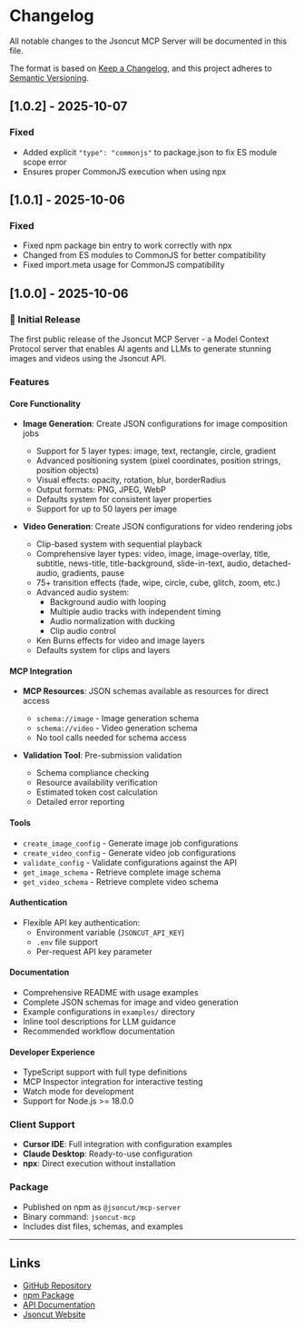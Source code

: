 # Changelog

All notable changes to the Jsoncut MCP Server will be documented in this file.

The format is based on [Keep a Changelog](https://keepachangelog.com/en/1.0.0/),
and this project adheres to [Semantic Versioning](https://semver.org/spec/v2.0.0.html).

## [1.0.2] - 2025-10-07

### Fixed
- Added explicit `"type": "commonjs"` to package.json to fix ES module scope error
- Ensures proper CommonJS execution when using npx

## [1.0.1] - 2025-10-06

### Fixed
- Fixed npm package bin entry to work correctly with npx
- Changed from ES modules to CommonJS for better compatibility
- Fixed import.meta usage for CommonJS compatibility

## [1.0.0] - 2025-10-06

### 🎉 Initial Release

The first public release of the Jsoncut MCP Server - a Model Context Protocol server that enables AI agents and LLMs to generate stunning images and videos using the Jsoncut API.

### Features

#### Core Functionality
- **Image Generation**: Create JSON configurations for image composition jobs
  - Support for 5 layer types: image, text, rectangle, circle, gradient
  - Advanced positioning system (pixel coordinates, position strings, position objects)
  - Visual effects: opacity, rotation, blur, borderRadius
  - Output formats: PNG, JPEG, WebP
  - Defaults system for consistent layer properties
  - Support for up to 50 layers per image

- **Video Generation**: Create JSON configurations for video rendering jobs
  - Clip-based system with sequential playback
  - Comprehensive layer types: video, image, image-overlay, title, subtitle, news-title, title-background, slide-in-text, audio, detached-audio, gradients, pause
  - 75+ transition effects (fade, wipe, circle, cube, glitch, zoom, etc.)
  - Advanced audio system:
    - Background audio with looping
    - Multiple audio tracks with independent timing
    - Audio normalization with ducking
    - Clip audio control
  - Ken Burns effects for video and image layers
  - Defaults system for clips and layers

#### MCP Integration
- **MCP Resources**: JSON schemas available as resources for direct access
  - `schema://image` - Image generation schema
  - `schema://video` - Video generation schema
  - No tool calls needed for schema access

- **Validation Tool**: Pre-submission validation
  - Schema compliance checking
  - Resource availability verification
  - Estimated token cost calculation
  - Detailed error reporting

#### Tools
- `create_image_config` - Generate image job configurations
- `create_video_config` - Generate video job configurations
- `validate_config` - Validate configurations against the API
- `get_image_schema` - Retrieve complete image schema
- `get_video_schema` - Retrieve complete video schema

#### Authentication
- Flexible API key authentication:
  - Environment variable (`JSONCUT_API_KEY`)
  - `.env` file support
  - Per-request API key parameter

#### Documentation
- Comprehensive README with usage examples
- Complete JSON schemas for image and video generation
- Example configurations in `examples/` directory
- Inline tool descriptions for LLM guidance
- Recommended workflow documentation

#### Developer Experience
- TypeScript support with full type definitions
- MCP Inspector integration for interactive testing
- Watch mode for development
- Support for Node.js >= 18.0.0

### Client Support
- **Cursor IDE**: Full integration with configuration examples
- **Claude Desktop**: Ready-to-use configuration
- **npx**: Direct execution without installation

### Package
- Published on npm as `@jsoncut/mcp-server`
- Binary command: `jsoncut-mcp`
- Includes dist files, schemas, and examples

---

## Links

- [GitHub Repository](https://github.com/jsoncut/jsoncut-mcp-server)
- [npm Package](https://www.npmjs.com/package/@jsoncut/mcp-server)
- [API Documentation](https://docs.jsoncut.com)
- [Jsoncut Website](https://jsoncut.com)
